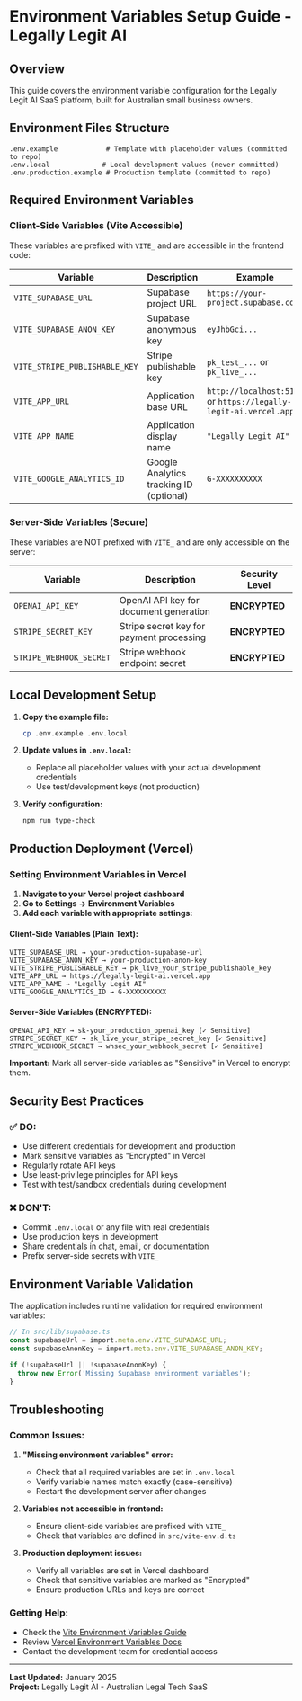 # Environment Variables Setup Guide - Legally Legit AI

## Overview
This guide covers the environment variable configuration for the Legally Legit AI SaaS platform, built for Australian small business owners.

## Environment Files Structure

```
.env.example            # Template with placeholder values (committed to repo)
.env.local             # Local development values (never committed)
.env.production.example # Production template (committed to repo)
```

## Required Environment Variables

### Client-Side Variables (Vite Accessible)
These variables are prefixed with `VITE_` and are accessible in the frontend code:

| Variable | Description | Example |
|----------|-------------|---------|
| `VITE_SUPABASE_URL` | Supabase project URL | `https://your-project.supabase.co` |
| `VITE_SUPABASE_ANON_KEY` | Supabase anonymous key | `eyJhbGci...` |
| `VITE_STRIPE_PUBLISHABLE_KEY` | Stripe publishable key | `pk_test_...` or `pk_live_...` |
| `VITE_APP_URL` | Application base URL | `http://localhost:5173` or `https://legally-legit-ai.vercel.app` |
| `VITE_APP_NAME` | Application display name | `"Legally Legit AI"` |
| `VITE_GOOGLE_ANALYTICS_ID` | Google Analytics tracking ID (optional) | `G-XXXXXXXXXX` |

### Server-Side Variables (Secure)
These variables are NOT prefixed with `VITE_` and are only accessible on the server:

| Variable | Description | Security Level |
|----------|-------------|----------------|
| `OPENAI_API_KEY` | OpenAI API key for document generation | **ENCRYPTED** |
| `STRIPE_SECRET_KEY` | Stripe secret key for payment processing | **ENCRYPTED** |
| `STRIPE_WEBHOOK_SECRET` | Stripe webhook endpoint secret | **ENCRYPTED** |

## Local Development Setup

1. **Copy the example file:**
   ```bash
   cp .env.example .env.local
   ```

2. **Update values in `.env.local`:**
   - Replace all placeholder values with your actual development credentials
   - Use test/development keys (not production)

3. **Verify configuration:**
   ```bash
   npm run type-check
   ```

## Production Deployment (Vercel)

### Setting Environment Variables in Vercel

1. **Navigate to your Vercel project dashboard**
2. **Go to Settings → Environment Variables**
3. **Add each variable with appropriate settings:**

#### Client-Side Variables (Plain Text):
```
VITE_SUPABASE_URL → your-production-supabase-url
VITE_SUPABASE_ANON_KEY → your-production-anon-key
VITE_STRIPE_PUBLISHABLE_KEY → pk_live_your_stripe_publishable_key
VITE_APP_URL → https://legally-legit-ai.vercel.app
VITE_APP_NAME → "Legally Legit AI"
VITE_GOOGLE_ANALYTICS_ID → G-XXXXXXXXXX
```

#### Server-Side Variables (ENCRYPTED):
```
OPENAI_API_KEY → sk-your_production_openai_key [✓ Sensitive]
STRIPE_SECRET_KEY → sk_live_your_stripe_secret_key [✓ Sensitive]  
STRIPE_WEBHOOK_SECRET → whsec_your_webhook_secret [✓ Sensitive]
```

**Important:** Mark all server-side variables as "Sensitive" in Vercel to encrypt them.

## Security Best Practices

### ✅ DO:
- Use different credentials for development and production
- Mark sensitive variables as "Encrypted" in Vercel
- Regularly rotate API keys
- Use least-privilege principles for API keys
- Test with test/sandbox credentials during development

### ❌ DON'T:
- Commit `.env.local` or any file with real credentials
- Use production keys in development
- Share credentials in chat, email, or documentation
- Prefix server-side secrets with `VITE_`

## Environment Variable Validation

The application includes runtime validation for required environment variables:

```typescript
// In src/lib/supabase.ts
const supabaseUrl = import.meta.env.VITE_SUPABASE_URL;
const supabaseAnonKey = import.meta.env.VITE_SUPABASE_ANON_KEY;

if (!supabaseUrl || !supabaseAnonKey) {
  throw new Error('Missing Supabase environment variables');
}
```

## Troubleshooting

### Common Issues:

1. **"Missing environment variables" error:**
   - Check that all required variables are set in `.env.local`
   - Verify variable names match exactly (case-sensitive)
   - Restart the development server after changes

2. **Variables not accessible in frontend:**
   - Ensure client-side variables are prefixed with `VITE_`
   - Check that variables are defined in `src/vite-env.d.ts`

3. **Production deployment issues:**
   - Verify all variables are set in Vercel dashboard
   - Check that sensitive variables are marked as "Encrypted"
   - Ensure production URLs and keys are correct

### Getting Help:

- Check the [Vite Environment Variables Guide](https://vite.dev/guide/env-and-mode.html)
- Review [Vercel Environment Variables Docs](https://vercel.com/docs/projects/environment-variables)
- Contact the development team for credential access

---

**Last Updated:** January 2025  
**Project:** Legally Legit AI - Australian Legal Tech SaaS
